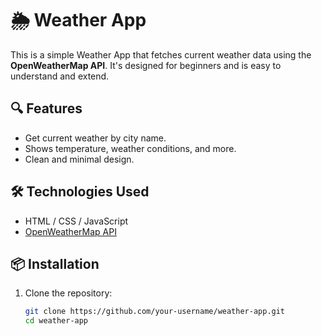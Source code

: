 # 🌦️ Weather App

This is a simple Weather App that fetches current weather data using the **OpenWeatherMap API**. It's designed for beginners and is easy to understand and extend.

## 🔍 Features

- Get current weather by city name.
- Shows temperature, weather conditions, and more.
- Clean and minimal design.

## 🛠️ Technologies Used

- HTML / CSS / JavaScript 
- [OpenWeatherMap API](https://openweathermap.org/api)

## 📦 Installation

1. Clone the repository:
   ```bash
   git clone https://github.com/your-username/weather-app.git
   cd weather-app
